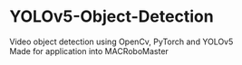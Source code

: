 # YOLOv5-Object-Detection


Video object detection using OpenCv, PyTorch and YOLOv5 <br>
Made for application into MACRoboMaster
